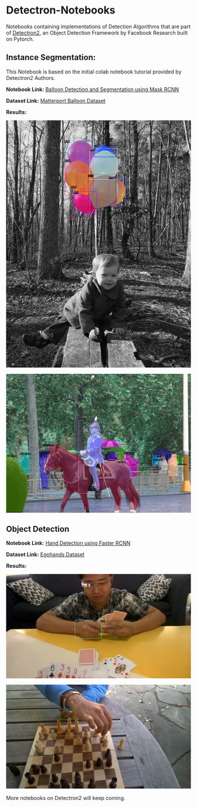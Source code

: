 # Detectron-Notebooks

Notebooks containing implementations of Detection Algorithms that are part of [Detectron2](https://github.com/facebookresearch/detectron2), an Object Detection Framework by Facebook Research built on Pytorch.

## Instance Segmentation:

This Notebook is based on the initial colab notebook tutorial provided by Detectron2 Authors.

**Notebook Link:** [Balloon Detection and Segmentation using Mask RCNN](./notebooks/Balloon_Detection_Mask_RCNN.ipynb)

**Dataset Link:** [Matterport Balloon Dataset](https://github.com/matterport/Mask_RCNN/releases/download/v2.1/balloon_dataset.zip)

**Results:**

![Instance Segmentation Result 1](./assets/instance_segmentation_result_1.png)

![Instance Segmentation Result 2](./assets/instance_segmentation_result_2.png)

## Object Detection

**Notebook Link:** [Hand Detection using Faster RCNN](./notebooks/Hand_Detection_Detectron.ipynb)

**Dataset Link:** [Egohands Dataset](http://vision.soic.indiana.edu/projects/egohands/)

**Results:**

![Hand Detection Result 1](./assets/object_detection_result_2.png)

![Hand Detection Result 2](./assets/object_detetction_result_1.png)

More notebooks on Detectron2 will keep coming.
